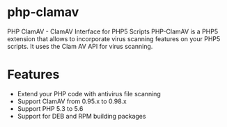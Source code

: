 # php-clamav
PHP ClamAV - ClamAV Interface for PHP5 Scripts PHP-ClamAV is a PHP5 extension that allows to incorporate virus scanning features on your PHP5 scripts. It uses the Clam AV API for virus scanning.

# Features
* Extend your PHP code with antivirus file scanning
* Support ClamAV from 0.95.x to 0.98.x
* Support PHP 5.3 to 5.6
* Support for DEB and RPM building packages
